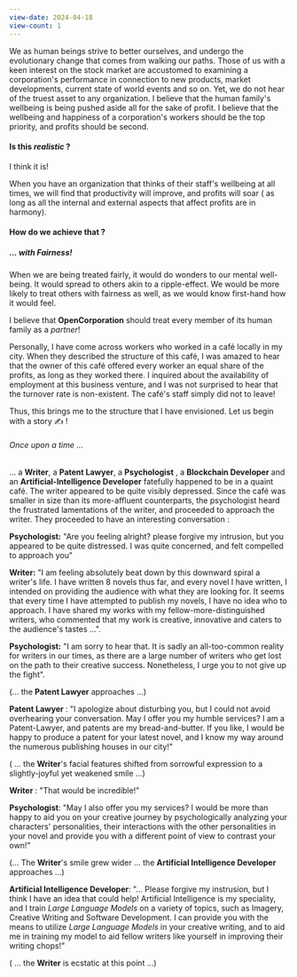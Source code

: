 ```yaml
---
view-date: 2024-04-18
view-count: 1
---
```




We as human beings strive to better ourselves, and undergo the evolutionary change that comes from walking our paths. Those of us with a keen interest on the stock market are accustomed to examining a corporation's performance in connection to new products, market developments, current state of world events and so on. Yet, we do not hear of the truest asset to any organization. I believe that the human family's wellbeing is being pushed aside all for the sake of profit. I believe that the wellbeing and happiness of a corporation's workers should be the top priority, and profits should be second. 



#### Is this *realistic* ?


I think it is!


When you have an organization that thinks of their staff's wellbeing at all times, we will find that productivity will improve, and profits will soar ( as long as all the internal and external aspects that affect profits are in harmony). 



#### How do we achieve that ?



##### ... with Fairness! 


When we are being treated fairly, it would do wonders to our mental well-being. It would spread to others akin to a ripple-effect. We would be more likely to treat others with fairness as well, as we would know first-hand how it would feel. 


I believe that **OpenCorporation** should treat every member of its human family as a *partner*!


Personally, I have come across workers who worked in a café locally in my city. When they described the structure of this café, I was amazed to hear that the owner of this café offered every worker an equal share of the profits, as long as they worked there. I inquired about the availability of employment at this business venture, and I was not surprised to hear that the turnover rate is non-existent. The café's staff simply did not to leave! 


Thus, this brings me to the structure that I have envisioned. Let us begin with a story ✍️ !



###### Once upon a time ...


...  a **Writer**, a **Patent Lawyer**, a **Psychologist** , a **Blockchain Developer** and an **Artificial-Intelligence Developer**  fatefully happened to be in a quaint café. The writer appeared to be quite visibly depressed. Since the café was smaller in size than its more-affluent counterparts, the psychologist heard the frustrated lamentations of the writer, and proceeded to approach the writer. They proceeded to have an interesting conversation : 


**Psychologist:** "Are you feeling alright? please forgive my intrusion, but you appeared to be quite distressed. I was quite concerned, and felt compelled to approach you" 


**Writer:** "I am feeling absolutely beat down by this downward spiral a writer's life. I have written 8 novels thus far, and every novel I have written, I intended on providing the audience with what they are looking for. It seems that every time I have attempted to publish my novels, I have no idea who to approach. I have shared my works with my fellow-more-distinguished writers, who commented that my work is creative, innovative and caters to the audience's tastes ...".


 **Psychologist:** "I am sorry to hear that. It is sadly an all-too-common reality for writers in our times, as there are a large number of writers who get lost on the path to their creative success. Nonetheless, I urge you to not give up the fight".


(... the **Patent Lawyer** approaches ...)

**Patent Lawyer** : "I apologize about disturbing you, but I could not avoid overhearing your conversation. May I offer you my humble services? I am a Patent-Lawyer,  and patents are my bread-and-butter. If you like, I would be happy to produce a patent for your latest novel, and I know my way around the numerous publishing houses in our city!"

( ... the **Writer**'s facial features shifted from sorrowful expression to a slightly-joyful yet weakened smile ...)


**Writer** : "That would be incredible!"


**Psychologist**: "May I also offer you my services? I would be more than happy to aid you on your creative journey 
by psychologically analyzing your characters' personalities, their interactions with the other personalities in your novel and provide you with a different point of view to contrast your own!"


(... The **Writer**'s smile grew wider ... the **Artificial Intelligence Developer** approaches ...)


**Artificial Intelligence Developer**: "... Please forgive my instrusion, but I think I have an idea that could help! Artificial Intelligence is my speciality, and I train *Large Language Models* on a variety of topics, such as Imagery, Creative Writing and Software Development. I can provide you with the means to utilize *Large Language Models* in your creative writing, and to aid me in training my model to aid fellow writers like yourself in improving their writing chops!"


( ... the **Writer** is ecstatic at this point ...)








